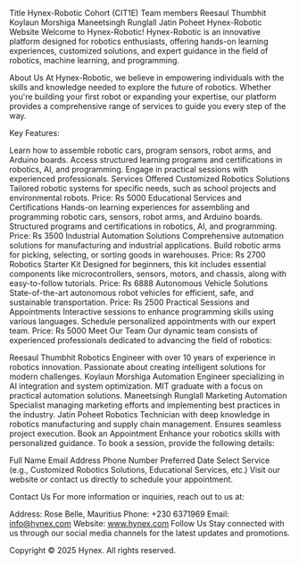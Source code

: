 Title Hynex-Robotic 
Cohort (CIT1E)
Team members 
Reesaul Thumbhit
Koylaun Morshiga
Maneetsingh Runglall
Jatin Poheet
 Hynex-Robotic Website
Welcome to Hynex-Robotic!
Hynex-Robotic is an innovative platform designed for robotics enthusiasts, offering hands-on learning experiences, customized solutions, and expert guidance in the field of robotics, machine learning, and programming.

About Us
At Hynex-Robotic, we believe in empowering individuals with the skills and knowledge needed to explore the future of robotics. Whether you're building your first robot or expanding your expertise, our platform provides a comprehensive range of services to guide you every step of the way.

Key Features:

Learn how to assemble robotic cars, program sensors, robot arms, and Arduino boards.
Access structured learning programs and certifications in robotics, AI, and programming.
Engage in practical sessions with experienced professionals.
Services Offered
Customized Robotics Solutions
Tailored robotic systems for specific needs, such as school projects and environmental robots.
Price: Rs 5000
Educational Services and Certifications
Hands-on learning experiences for assembling and programming robotic cars, sensors, robot arms, and Arduino boards.
Structured programs and certifications in robotics, AI, and programming.
Price: Rs 3500
Industrial Automation Solutions
Comprehensive automation solutions for manufacturing and industrial applications.
Build robotic arms for picking, selecting, or sorting goods in warehouses.
Price: Rs 2700
Robotics Starter Kit
Designed for beginners, this kit includes essential components like microcontrollers, sensors, motors, and chassis, along with easy-to-follow tutorials.
Price: Rs 6888
Autonomous Vehicle Solutions
State-of-the-art autonomous robot vehicles for efficient, safe, and sustainable transportation.
Price: Rs 2500
Practical Sessions and Appointments
Interactive sessions to enhance programming skills using various languages.
Schedule personalized appointments with our expert team.
Price: Rs 5000
Meet Our Team
Our dynamic team consists of experienced professionals dedicated to advancing the field of robotics:

Reesaul Thumbhit
Robotics Engineer with over 10 years of experience in robotics innovation. Passionate about creating intelligent solutions for modern challenges.
Koylaun Morshiga
Automation Engineer specializing in AI integration and system optimization. MIT graduate with a focus on practical automation solutions.
Maneetsingh Runglall
Marketing Automation Specialist managing marketing efforts and implementing best practices in the industry.
Jatin Poheet
Robotics Technician with deep knowledge in robotics manufacturing and supply chain management. Ensures seamless project execution.
Book an Appointment
Enhance your robotics skills with personalized guidance. To book a session, provide the following details:

Full Name
Email Address
Phone Number
Preferred Date
Select Service (e.g., Customized Robotics Solutions, Educational Services, etc.)
Visit our website or contact us directly to schedule your appointment.

Contact Us
For more information or inquiries, reach out to us at:

Address: Rose Belle, Mauritius
Phone: +230 6371969
Email: info@hynex.com
Website: www.hynex.com
Follow Us
Stay connected with us through our social media channels for the latest updates and promotions.

Copyright
© 2025 Hynex. All rights reserved.

